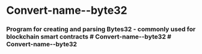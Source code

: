 # Convert-name--byte32
### Program for creating and parsing Bytes32  - commonly used for blockchain smart contracts  # Convert-name--byte32 # Convert-name--byte32

